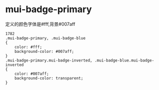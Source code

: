 # mui-badge-primary
定义的颜色字体是#fff,背景#007aff
```
1782
.mui-badge-primary, .mui-badge-blue
{
    color: #fff;
    background-color: #007aff;
}
.mui-badge-primary.mui-badge-inverted, .mui-badge-blue.mui-badge-inverted
{
    color: #007aff;
    background-color: transparent;
}
```
